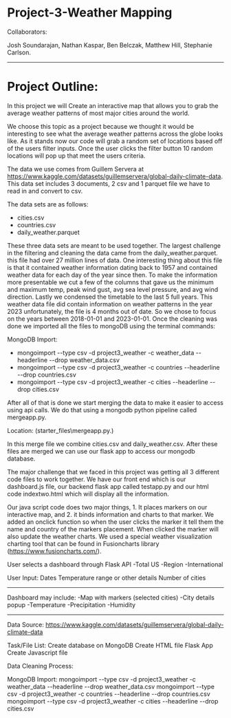 # Project-3-Weather Mapping

Collaborators:

Josh Soundarajan, 
Nathan Kaspar,
Ben Belczak,
Matthew Hill,
Stephanie Carlson.

______________________________________________________________

# Project Outline:

In this project we will Create an interactive map that allows you to grab the average weather patterns of most major cities around the world.

We choose this topic as a project because we thought it would be interesting to see what the average weather patterns across the globe looks like. As it stands now our code will grab a random set of locations based off of the users filter inputs. Once the user clicks the filter button 10 random locations will pop up that meet the users criteria. 


The data we use comes from Guillem Servera at https://www.kaggle.com/datasets/guillemservera/global-daily-climate-data. This data set includes 3 documents, 2 csv and 1 parquet file we have to read in and convert to csv. 

The data sets are as follows:

*   cities.csv
*   countries.csv
*   daily_weather.parquet

These three data sets are meant to be used together. The largest challenge in the filtering and cleaning the data came from the daily_weather.parquet. this file had over 27 million lines of data. One interesting thing about this file is that it contained weather information dating back to 1957 and contained weather data for each day of the year since then. To make the information more presentable we cut a few of the columns that gave us the minimum and maximum temp, peak wind gust, avg sea level pressure, and avg wind direction. <!-- #We didn't want to over complicate the information that user's would be seeing.# -->Lastly we condensed the timetable to the last 5 full years. This weather data file did contain information on weather patterns in the year 2023 unfortunately, the file is 4 months out of date. So we chose to focus on the years between 2018-01-01 and 2023-01-01. Once the cleaning was done we imported all the files to mongoDB using the terminal commands:

MongoDB Import:
* mongoimport --type csv -d project3_weather -c weather_data --headerline --drop weather_data.csv
* mongoimport --type csv -d project3_weather -c countries --headerline --drop countries.csv
* mongoimport --type csv -d project3_weather -c cities --headerline --drop cities.csv

After all of that is done we start merging the data to make it easier to access using api calls. We do that using a mongodb python pipeline called mergeapp.py. 

Location: (starter_files\mergeapp.py.) 

In this merge file we combine cities.csv and daily_weather.csv. After these files are merged we can use our flask app to access our mongodb database.

The major challenge that we faced in this project was getting all 3 different code files to work together. We have our front end which is our dashboard.js file, our backend flask app called testapp.py and our html code indextwo.html which will display all the information. 

Our java script code does two major things, 1. It places markers on our interactive map, and 2. it binds information and charts to that marker. We added an onclick function so when the user clicks the marker it tell them the name and country of the markers placement. When clicked the marker will also update the weather charts. We used a special weather visualization charting tool that can be found in Fusioncharts library (https://www.fusioncharts.com/). 



User selects a dashboard through Flask API
-Total US
-Region
-International

User Input:
Dates
Temperature range or other details
Number of cities

______________________________________________________________

Dashboard may include:
-Map with markers (selected cities)
-City details popup
-Temperature
-Precipitation
-Humidity

______________________________________________________________

Data Source:
https://www.kaggle.com/datasets/guillemservera/global-daily-climate-data


Task/File List:
Create database on MongoDB
Create HTML file
Flask App 
Create Javascript file

Data Cleaning Process:

MongoDB Import:
mongoimport --type csv -d project3_weather -c weather_data --headerline --drop weather_data.csv
mongoimport --type csv -d project3_weather -c countries --headerline --drop countries.csv
mongoimport --type csv -d project3_weather -c cities --headerline --drop cities.csv




